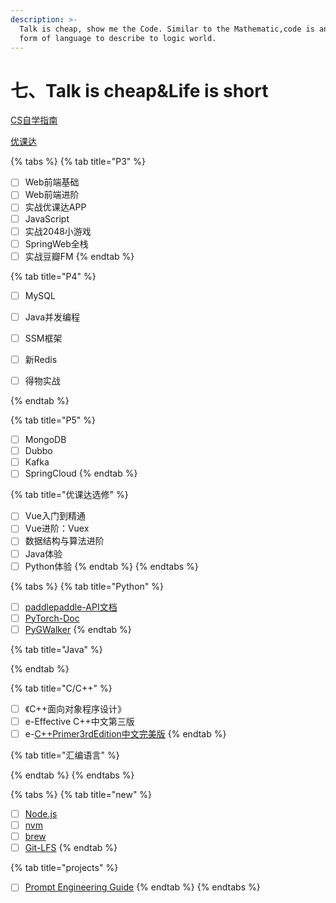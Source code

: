 ```yaml
---
description: >-
  Talk is cheap, show me the Code. Similar to the Mathematic,code is another
  form of language to describe to logic world.
---
```


# 七、Talk is cheap\&Life is short

[CS自学指南](https://csdiy.wiki)

[优课达](https://apps.youkeda.com/learn)

{% tabs %}
{% tab title="P3" %}
* [ ] Web前端基础
* [ ] Web前端进阶
* [ ] 实战优课达APP
* [ ] JavaScript
* [ ] 实战2048小游戏
* [ ] SpringWeb全栈
* [ ] 实战豆瓣FM
{% endtab %}

{% tab title="P4" %}
* [ ] MySQL
* [ ] Java并发编程
* [ ] SSM框架
* [ ] 新Redis
* [ ] 得物实战


{% endtab %}

{% tab title="P5" %}
* [ ] MongoDB
* [ ] Dubbo
* [ ] Kafka
* [ ] SpringCloud
{% endtab %}

{% tab title="优课达选修" %}
* [ ] Vue入门到精通
* [ ] Vue进阶：Vuex
* [ ] 数据结构与算法进阶
* [ ] Java体验
* [ ] Python体验
{% endtab %}
{% endtabs %}

{% tabs %}
{% tab title="Python" %}
* [ ] [paddlepaddle-API文档](https://www.paddlepaddle.org.cn/documentation/docs/zh/api/index\_cn.html)
* [ ] [PyTorch-Doc](https://pytorch.org/docs/stable/index.html)
* [ ] [PyGWalker](https://pypi.org/project/pygwalker/)
{% endtab %}

{% tab title="Java" %}

{% endtab %}

{% tab title="C/C++" %}
* [ ] 《C++面向对象程序设计》
* [ ] e-Effective C++中文第三版
* [ ] e-[C++Primer3rdEdition中文完美版](https://www.aliyundrive.com/s/M2faiAr86Ve)
{% endtab %}

{% tab title="汇编语言" %}

{% endtab %}
{% endtabs %}

{% tabs %}
{% tab title="new" %}
* [ ] [Node.js](http://nodejs.cn/api/)
* [ ] [nvm](https://github.com/nvm-sh/nvm)
* [ ] [brew](https://brew.sh/)
* [ ] [Git-LFS](https://git-lfs.com/)
{% endtab %}

{% tab title="projects" %}
* [ ] [Prompt Engineering Guide](https://github.com/dair-ai/Prompt-Engineering-Guide)
{% endtab %}
{% endtabs %}
